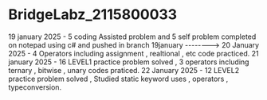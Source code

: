 # BridgeLabz_2115800033
19 january 2025 - 5 coding Assisted problem and 5 self problem completed on notepad using c# and pushed in branch 19january --------> 
20 January 2025 - 4 Operators including assignment , realtional , etc code practiced.
21 january 2025 - 16 LEVEL1 practice problem solved , 3 operators including ternary , bitwise , unary  codes praticed.
22 January 2025 - 12 LEVEL2 practice problem solved , Studied static keyword uses , operators , typeconversion.
 

